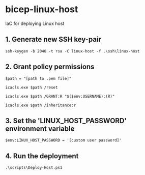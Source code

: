 # bicep-linux-host

IaC for deploying Linux host

## 1. Generate new SSH key-pair

```ssh-keygen -b 2048 -t rsa -C linux-host -f .\ssh\linux-host```

## 2. Grant policy permissions

```$path = "[path to .pem file]"```

```icacls.exe $path /reset```

```icacls.exe $path /GRANT:R "$($env:USERNAME):(R)"```

```icacls.exe $path /inheritance:r```

## 3. Set the 'LINUX_HOST_PASSWORD' environment variable

```$env:LINUX_HOST_PASSWORD = '[custom user password]'```

## 4. Run the deployment

```.\scripts\Deploy-Host.ps1```

